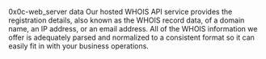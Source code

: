 0x0c-web_server
data
Our hosted WHOIS API service provides the registration details, also known as the WHOIS record data, of a domain name, an IP address, or an email address. All of the WHOIS information we offer is adequately parsed and normalized to a consistent format so it can easily fit in with your business operations.

